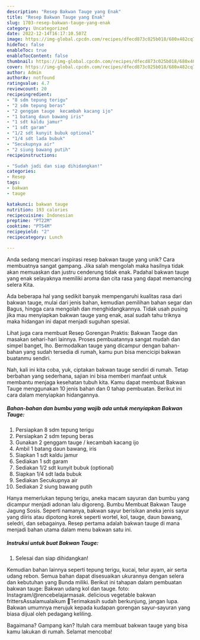 ```yaml
---
description: "Resep Bakwan Tauge yang Enak"
title: "Resep Bakwan Tauge yang Enak"
slug: 1703-resep-bakwan-tauge-yang-enak
category: Uncategorized
date: 2022-12-14T16:17:10.507Z
image: https://img-global.cpcdn.com/recipes/dfecd873c025b018/680x482cq70/bakwan-tauge-foto-resep-utama.jpg
hideToc: false
enableToc: true
enableTocContent: false
thumbnail: https://img-global.cpcdn.com/recipes/dfecd873c025b018/680x482cq70/bakwan-tauge-foto-resep-utama.jpg
cover: https://img-global.cpcdn.com/recipes/dfecd873c025b018/680x482cq70/bakwan-tauge-foto-resep-utama.jpg
author: Admin
authorAv: notfound
ratingvalue: 4.7
reviewcount: 20
recipeingredient:
- "8 sdm tepung terigu"
- "2 sdm tepung beras"
- "2 genggam tauge  kecambah kacang ijo"
- "1 batang daun bawang iris"
- "1 sdt kaldu jamur"
- "1 sdt garam"
- "1/2 sdt kunyit bubuk optional"
- "1/4 sdt lada bubuk"
- "Secukupnya air"
- "2 siung bawang putih"
recipeinstructions:

- "Sudah jadi dan siap dihidangkan!"
categories:
- Resep
tags:
- bakwan
- tauge

katakunci: bakwan tauge 
nutrition: 193 calories
recipecuisine: Indonesian
preptime: "PT22M"
cooktime: "PT54M"
recipeyield: "2"
recipecategory: Lunch

---
```





Anda sedang mencari inspirasi resep bakwan tauge yang unik? Cara membuatnya sangat gampang. Jika salah mengolah maka hasilnya tidak akan memuaskan dan justru cenderung tidak enak. Padahal bakwan tauge yang enak selayaknya memiliki aroma dan cita rasa yang dapat memancing selera Kita.





Ada beberapa hal yang sedikit banyak mempengaruhi kualitas rasa dari bakwan tauge, mulai dari jenis bahan, kemudian pemilihan bahan segar dan Bagus, hingga cara mengolah dan menghidangkannya. Tidak usah pusing jika mau menyiapkan bakwan tauge yang enak,      asal sudah tahu triknya maka hidangan ini dapat menjadi suguhan spesial.














Lihat juga cara membuat Resep Gorengan Praktis: Bakwan Taoge dan masakan sehari-hari lainnya. Proses pembuatannya sangat mudah dan simpel banget, lho. Bermodalkan tauge yang dicampur dengan bahan-bahan yang sudah tersedia di rumah, kamu pun bisa mencicipi bakwan buatanmu sendiri.






Nah, kali ini kita coba, yuk, ciptakan bakwan tauge sendiri di rumah. Tetap berbahan yang sederhana, sajian ini bisa memberi manfaat untuk membantu menjaga kesehatan tubuh kita. Kamu dapat membuat Bakwan Tauge menggunakan 10 jenis bahan dan 0 tahap pembuatan. Berikut ini cara dalam menyiapkan hidangannya.

<!--inarticleads1-->

##### Bahan-bahan dan bumbu yang wajib ada untuk menyiapkan Bakwan Tauge:

1. Persiapkan 8 sdm tepung terigu
1. Persiapkan 2 sdm tepung beras
1. Gunakan 2 genggam tauge / kecambah kacang ijo
1. Ambil 1 batang daun bawang, iris
1. Siapkan 1 sdt kaldu jamur
1. Sediakan 1 sdt garam
1. Sediakan 1/2 sdt kunyit bubuk (optional)
1. Siapkan 1/4 sdt lada bubuk
1. Sediakan Secukupnya air
1. Sediakan 2 siung bawang putih


Hanya memerlukan tepung terigu, aneka macam sayuran dan bumbu yang dicampur menjadi adonan lalu digoreng. Bumbu Membuat Bakwan Tauge Jagung Sosis. Seperti namanya, bakwan sayur berisikan aneka jenis sayur yang diiris atau dipotong korek seperti wortel, kol, tauge, daun bawang, seledri, dan sebagainya. Resep pertama adalah bakwan tauge di mana menjadi bahan utama dalam menu bakwan satu ini. 

<!--inarticleads2-->

##### Instruksi untuk buat Bakwan Tauge:


1. Selesai dan siap dihidangkan!

Kemudian bahan lainnya seperti tepung terigu, kucai, telur ayam, air serta udang rebon. Semua bahan dapat disesuaikan ukurannya dengan selera dan kebutuhan yang Bunda miliki. Berikut ini tahapan dalam pembuatan bakwan tauge: Bakwan udang kol dan tauge. foto: Instagram/@rencebelajarmasak. delicious vegetable bakwan frittersAssalamualaikum 🙏Terimakasih sudah berkunjung, jangan lupa. Bakwan umumnya merujuk kepada kudapan gorengan sayur-sayuran yang biasa dijual oleh pedagang keliling. 

Bagaimana? Gampang kan? Itulah cara membuat bakwan tauge yang bisa kamu lakukan di rumah. Selamat mencoba!
